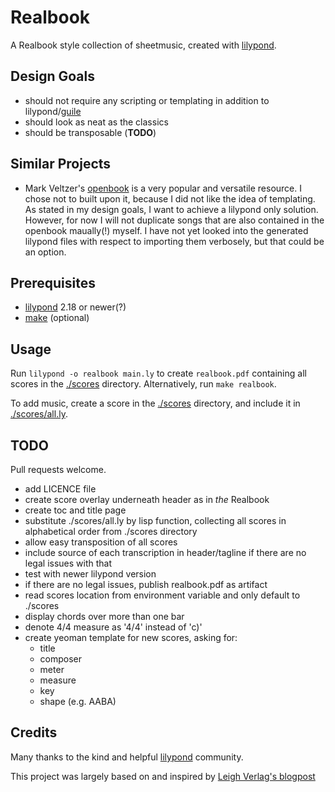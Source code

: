 # Realbook

A Realbook style collection of sheetmusic, created with [lilypond](http://lilypond.org).

## Design Goals

+ should not require any scripting or templating in addition to lilypond/[guile](https://www.gnu.org/software/guile/)
+ should look as neat as the classics
+ should be transposable (__TODO__)

## Similar Projects

+ Mark Veltzer's [openbook](https://github.com/veltzer/openbook) is a very popular and versatile resource. I chose not to built upon it, because I did not like the idea of templating. As stated in my design goals, I want to achieve a lilypond only solution. However, for now I will not duplicate songs that are also contained in the openbook maually(!) myself. I have not yet looked into the generated lilypond files with respect to importing them verbosely, but that could be an option.

## Prerequisites

+ [lilypond](http://lilypond.org) 2.18 or newer(?)
+ [make](https://www.gnu.org/software/make/) (optional)

## Usage

Run `lilypond -o realbook main.ly` to create `realbook.pdf` containing all scores in the [./scores](./scores/) directory. Alternatively, run `make realbook`.

To add music, create a score in the [./scores](./scores/) directory, and include it in [./scores/all.ly](./scores/all.ly).

## TODO

Pull requests welcome.

+ add LICENCE file
+ create score overlay underneath header as in _the_ Realbook
+ create toc and title page
+ substitute ./scores/all.ly by lisp function, collecting all scores in alphabetical order from ./scores directory
+ allow easy transposition of all scores
+ include source of each transcription in header/tagline if there are no legal issues with that
+ test with newer lilypond version
+ if there are no legal issues, publish realbook.pdf as artifact
+ read scores location from environment variable and only default to ./scores
+ display chords over more than one bar
+ denote 4/4 measure as '4/4' instead of 'c)'
+ create yeoman template for new scores, asking for:
  + title
  + composer
  + meter
  + measure
  + key
  + shape (e.g. AABA)

## Credits

Many thanks to the kind and helpful [lilypond](http://lilypond.org) community.

This project was largely based on and inspired by [Leigh Verlag's blogpost](http://leighverlag.blogspot.com/2015/12/mimicking-real-book-look.html)
